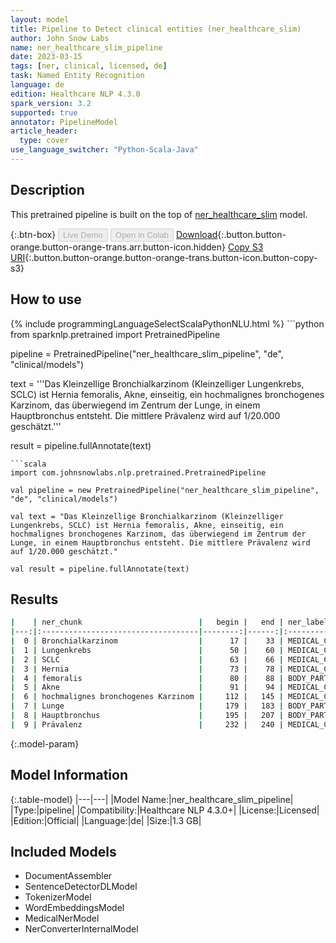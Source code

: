 ```yaml
---
layout: model
title: Pipeline to Detect clinical entities (ner_healthcare_slim)
author: John Snow Labs
name: ner_healthcare_slim_pipeline
date: 2023-03-15
tags: [ner, clinical, licensed, de]
task: Named Entity Recognition
language: de
edition: Healthcare NLP 4.3.0
spark_version: 3.2
supported: true
annotator: PipelineModel
article_header:
  type: cover
use_language_switcher: "Python-Scala-Java"
---
```


## Description

This pretrained pipeline is built on the top of [ner_healthcare_slim](https://nlp.johnsnowlabs.com/2021/04/01/ner_healthcare_slim_de.html) model.

{:.btn-box}
<button class="button button-orange" disabled>Live Demo</button>
<button class="button button-orange" disabled>Open in Colab</button>
[Download](https://s3.amazonaws.com/auxdata.johnsnowlabs.com/clinical/models/ner_healthcare_slim_pipeline_de_4.3.0_3.2_1678879973742.zip){:.button.button-orange.button-orange-trans.arr.button-icon.hidden}
[Copy S3 URI](s3://auxdata.johnsnowlabs.com/clinical/models/ner_healthcare_slim_pipeline_de_4.3.0_3.2_1678879973742.zip){:.button.button-orange.button-orange-trans.button-icon.button-copy-s3}

## How to use



<div class="tabs-box" markdown="1">
{% include programmingLanguageSelectScalaPythonNLU.html %}
```python
from sparknlp.pretrained import PretrainedPipeline

pipeline = PretrainedPipeline("ner_healthcare_slim_pipeline", "de", "clinical/models")

text = '''Das Kleinzellige Bronchialkarzinom (Kleinzelliger Lungenkrebs, SCLC) ist Hernia femoralis, Akne, einseitig, ein hochmalignes bronchogenes Karzinom, das überwiegend im Zentrum der Lunge, in einem Hauptbronchus entsteht. Die mittlere Prävalenz wird auf 1/20.000 geschätzt.'''

result = pipeline.fullAnnotate(text)
```
```scala
import com.johnsnowlabs.nlp.pretrained.PretrainedPipeline

val pipeline = new PretrainedPipeline("ner_healthcare_slim_pipeline", "de", "clinical/models")

val text = "Das Kleinzellige Bronchialkarzinom (Kleinzelliger Lungenkrebs, SCLC) ist Hernia femoralis, Akne, einseitig, ein hochmalignes bronchogenes Karzinom, das überwiegend im Zentrum der Lunge, in einem Hauptbronchus entsteht. Die mittlere Prävalenz wird auf 1/20.000 geschätzt."

val result = pipeline.fullAnnotate(text)
```
</div>

## Results

```bash
|    | ner_chunk                          |   begin |   end | ner_label         |   confidence |
|---:|:-----------------------------------|--------:|------:|:------------------|-------------:|
|  0 | Bronchialkarzinom                  |      17 |    33 | MEDICAL_CONDITION |       0.9988 |
|  1 | Lungenkrebs                        |      50 |    60 | MEDICAL_CONDITION |       0.9931 |
|  2 | SCLC                               |      63 |    66 | MEDICAL_CONDITION |       0.9957 |
|  3 | Hernia                             |      73 |    78 | MEDICAL_CONDITION |       0.8134 |
|  4 | femoralis                          |      80 |    88 | BODY_PART         |       0.8001 |
|  5 | Akne                               |      91 |    94 | MEDICAL_CONDITION |       0.9678 |
|  6 | hochmalignes bronchogenes Karzinom |     112 |   145 | MEDICAL_CONDITION |       0.6409 |
|  7 | Lunge                              |     179 |   183 | BODY_PART         |       0.9729 |
|  8 | Hauptbronchus                      |     195 |   207 | BODY_PART         |       0.9987 |
|  9 | Prävalenz                          |     232 |   240 | MEDICAL_CONDITION |       0.9986 |
```

{:.model-param}
## Model Information

{:.table-model}
|---|---|
|Model Name:|ner_healthcare_slim_pipeline|
|Type:|pipeline|
|Compatibility:|Healthcare NLP 4.3.0+|
|License:|Licensed|
|Edition:|Official|
|Language:|de|
|Size:|1.3 GB|

## Included Models

- DocumentAssembler
- SentenceDetectorDLModel
- TokenizerModel
- WordEmbeddingsModel
- MedicalNerModel
- NerConverterInternalModel